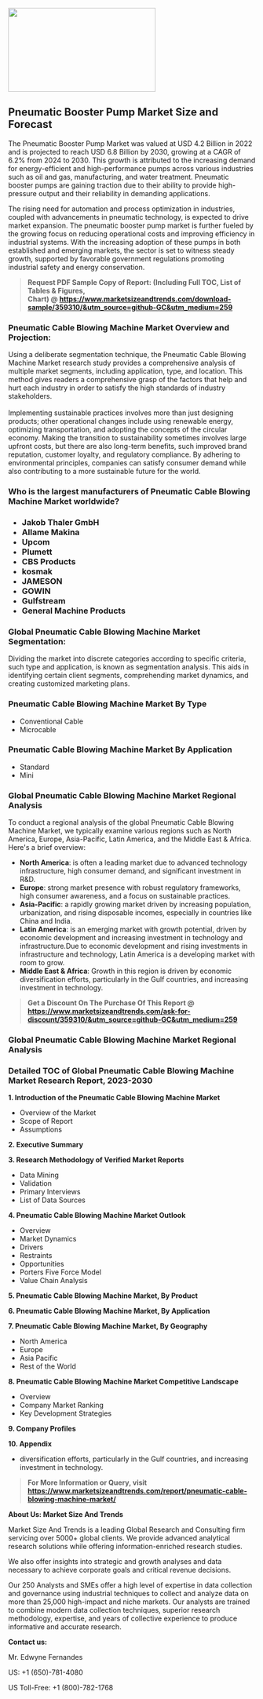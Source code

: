 <p><img class="alignnone size-medium wp-image-20088" src="https://ffe5etoiles.com/wp-content/uploads/2024/12/MST1-300x171.png" alt="" width="300" height="171" /></p><h2>Pneumatic Booster Pump Market Size and Forecast</h2><p>The Pneumatic Booster Pump Market was valued at USD 4.2 Billion in 2022 and is projected to reach USD 6.8 Billion by 2030, growing at a CAGR of 6.2% from 2024 to 2030. This growth is attributed to the increasing demand for energy-efficient and high-performance pumps across various industries such as oil and gas, manufacturing, and water treatment. Pneumatic booster pumps are gaining traction due to their ability to provide high-pressure output and their reliability in demanding applications.</p><p>The rising need for automation and process optimization in industries, coupled with advancements in pneumatic technology, is expected to drive market expansion. The pneumatic booster pump market is further fueled by the growing focus on reducing operational costs and improving efficiency in industrial systems. With the increasing adoption of these pumps in both established and emerging markets, the sector is set to witness steady growth, supported by favorable government regulations promoting industrial safety and energy conservation.</p></p><blockquote id="" class=""><strong>Request PDF Sample Copy of Report: (Including Full TOC, List of Tables &amp; Figures, Chart)&nbsp;@&nbsp;<strong><a href="https://www.marketsizeandtrends.com/download-sample/359310/&utm_source=github-GC&utm_medium=259" target="_blank">https://www.marketsizeandtrends.com/download-sample/359310/&utm_source=github-GC&utm_medium=259</a></strong></strong></blockquote><h3 id="" class="">Pneumatic Cable Blowing Machine Market&nbsp;Overview and Projection:</h3><p id="" class="">Using a deliberate segmentation technique, the Pneumatic Cable Blowing Machine Market research study provides a comprehensive analysis of multiple market segments, including application, type, and location. This method gives readers a comprehensive grasp of the factors that help and hurt each industry in order to satisfy the high standards of industry stakeholders. <br /> <br />Implementing sustainable practices involves more than just designing products; other operational changes include using renewable energy, optimizing transportation, and adopting the concepts of the circular economy. Making the transition to sustainability sometimes involves large upfront costs, but there are also long-term benefits, such improved brand reputation, customer loyalty, and regulatory compliance. By adhering to environmental principles, companies can satisfy consumer demand while also contributing to a more sustainable future for the world.</p><h3 id="" class="">Who is the largest manufacturers of&nbsp;Pneumatic Cable Blowing Machine Market worldwide?</h3><h3 class=""><p><ul><li>Jakob Thaler GmbH </li><li> Allame Makina </li><li> Upcom </li><li> Plumett </li><li> CBS Products </li><li> kosmak </li><li> JAMESON </li><li> GOWIN </li><li> Gulfstream </li><li> General Machine Products</li></ul></p></h3><h3 id="" class="">Global&nbsp;Pneumatic Cable Blowing Machine Market Segmentation:</h3><p id="" class="">Dividing the market into discrete categories according to specific criteria, such type and application, is known as segmentation analysis. This aids in identifying certain client segments, comprehending market dynamics, and creating customized marketing plans.</p><h3 id="" class="">Pneumatic Cable Blowing Machine Market&nbsp;By Type</h3><p><p><ul><li>Conventional Cable</li><li> Microcable</p></li></ul></p></p><h3 id="" class="">Pneumatic Cable Blowing Machine Market&nbsp;By Application</h3><p class=""><p><ul><li>Standard</li><li> Mini</li></ul></p></p><h3 id="" class="">Global Pneumatic Cable Blowing Machine Market Regional Analysis</h3><p id="" class="">To conduct a regional analysis of the global Pneumatic Cable Blowing Machine Market, we typically examine various regions such as North America, Europe, Asia-Pacific, Latin America, and the Middle East &amp; Africa. Here's a brief overview:</p><ul><li><strong>North America</strong>: is often a leading market due to advanced technology infrastructure, high consumer demand, and significant investment in R&amp;D.</li><li><strong>Europe</strong>: strong market presence with robust regulatory frameworks, high consumer awareness, and a focus on sustainable practices.</li><li><strong>Asia-Pacific</strong>: a rapidly growing market driven by increasing population, urbanization, and rising disposable incomes, especially in countries like China and India.</li><li><strong>Latin America</strong>: is an emerging market with growth potential, driven by economic development and increasing investment in technology and infrastructure.Due to economic development and rising investments in infrastructure and technology, Latin America is a developing market with room to grow.</li><li><strong>Middle East &amp; Africa</strong>: Growth in this region is driven by economic diversification efforts, particularly in the Gulf countries, and increasing investment in technology.</li></ul><blockquote id="" class=""><strong>Get a Discount On The Purchase Of This Report @ <strong><a href="https://www.marketsizeandtrends.com/ask-for-discount/359310/&utm_source=github-GC&utm_medium=259" target="_blank">https://www.marketsizeandtrends.com/ask-for-discount/359310/&utm_source=github-GC&utm_medium=259</a></strong></strong></blockquote><h3 id="" class="">Global Pneumatic Cable Blowing Machine Market Regional Analysis</h3><h3 id="" class="">Detailed TOC of Global Pneumatic Cable Blowing Machine Market Research Report, 2023-2030</h3><p id="" class=""><strong>1. Introduction of the Pneumatic Cable Blowing Machine Market</strong></p><ul><li>Overview of the Market</li><li>Scope of Report</li><li>Assumptions</li></ul><p id="" class=""><strong>2. Executive Summary</strong></p><p id="" class=""><strong>3. Research Methodology of Verified Market Reports</strong></p><ul><li>Data Mining</li><li>Validation</li><li>Primary Interviews</li><li>List of Data Sources</li></ul><p id="" class=""><strong>4. Pneumatic Cable Blowing Machine Market Outlook</strong></p><ul><li>Overview</li><li>Market Dynamics</li><li>Drivers</li><li>Restraints</li><li>Opportunities</li><li>Porters Five Force Model</li><li>Value Chain Analysis</li></ul><p id="" class=""><strong>5. Pneumatic Cable Blowing Machine Market, By Product</strong></p><p id="" class=""><strong>6. Pneumatic Cable Blowing Machine Market, By Application</strong></p><p id="" class=""><strong>7. Pneumatic Cable Blowing Machine Market, By Geography</strong></p><ul><li>North America</li><li>Europe</li><li>Asia Pacific</li><li>Rest of the World</li></ul><p id="" class=""><strong>8. Pneumatic Cable Blowing Machine Market Competitive Landscape</strong></p><ul><li>Overview</li><li>Company Market Ranking</li><li>Key Development Strategies</li></ul><p id="" class=""><strong>9. Company Profiles</strong></p><p id="" class=""><strong>10. Appendix</strong></p><ul><li>diversification efforts, particularly in the Gulf countries, and increasing investment in technology.</li></ul><blockquote id="" class=""><strong>For More Information or Query, visit <strong><strong><a href="https://www.marketsizeandtrends.com/report/pneumatic-cable-blowing-machine-market/" target="_blank">https://www.marketsizeandtrends.com/report/pneumatic-cable-blowing-machine-market/</a></strong></strong></strong></blockquote><p id="" class=""><strong>About Us: Market Size And Trends</strong></p><p id="" class="">Market Size And Trends is a leading Global Research and Consulting firm servicing over 5000+ global clients. We provide advanced analytical research solutions while offering information-enriched research studies.</p><p id="" class="">We also offer insights into strategic and growth analyses and data necessary to achieve corporate goals and critical revenue decisions.</p><p id="" class="">Our 250 Analysts and SMEs offer a high level of expertise in data collection and governance using industrial techniques to collect and analyze data on more than 25,000 high-impact and niche markets. Our analysts are trained to combine modern data collection techniques, superior research methodology, expertise, and years of collective experience to produce informative and accurate research.</p><p id="" class=""><strong>Contact us:</strong></p><p id="" class="">Mr. Edwyne Fernandes</p><p id="" class="">US: +1 (650)-781-4080</p><p id="" class="">US Toll-Free: +1 (800)-782-1768</p>
